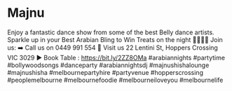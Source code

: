 # Majnu
  Enjoy a fantastic dance show from some of the best Belly dance artists. Sparkle up in your Best Arabian Bling to Win Treats on the night 💃💃💃💃
  Join us: ➡️ Call us on 0449 991 554
  🔹 Visit us 22 Lentini St, Hoppers Crossing VIC 3029
  ▶ Book Table : https://bit.ly/2ZZ8OMa 
  #arabiannights #partytime #bollywoodsongs #danceparty #arabiannightsdj #majnushishalounge #majnushisha #melbournepartyhire #partyvenue #hopperscrossing #peoplemelbourne #melbournefoodie #melbourneiloveyou #melbournelife
